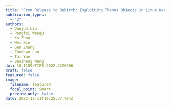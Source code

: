 ```yaml
---
title: "From Release to Rebirth: Exploiting Thanos Objects in Linux Kernel"
publication_types:
  - "2"
authors:
  - Danjun Liu
  - Pengfei WangB
  - Xu Zhou
  - Wei Xie
  - Gen Zhang
  - Zhenhao Luo
  - Tai Yue
  - Baosheng Wang
doi: 10.1109/TIFS.2022.3226906
draft: false
featured: false
image:
  filename: featured
  focal_point: Smart
  preview_only: false
date: 2022-12-11T10:25:37.704Z
---
```

